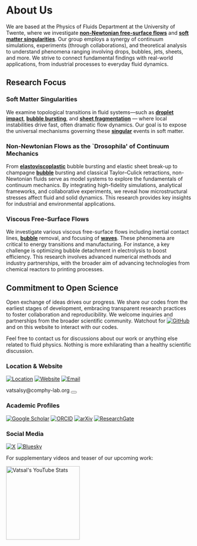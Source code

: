 # About Us
We are based at the Physics of Fluids Department at the University of Twente, where we investigate [**non-Newtonian free-surface flows**](/research/?tag=Non-Newtonian) and [**soft matter singularities**](/research/?tag=Soft-matter-singularities). Our group employs a synergy of continuum simulations, experiments (through collaborations), and theoretical analysis to understand phenomena ranging involving drops, bubbles, jets, sheets, and more. We strive to connect fundamental findings with real-world applications, from industrial processes to everyday fluid dynamics.

## Research Focus
### Soft Matter Singularities
We examine topological transitions in fluid systems—such as [**droplet impact**](/research/?tag=Drops), [**bubble bursting**](/research/?tag=Bubbles), and [**sheet fragmentation**](/research/?tag=Sheets) — where local instabilities drive fast, often dramatic flow dynamics. Our goal is to expose the universal mechanisms governing these [**singular**]((/research/?tag=Soft-matter-singularities)) events in soft matter.

### Non-Newtonian Flows as the `Drosophila' of Continuum Mechanics
From [**elastoviscoplastic**]((/research/?tag=Non-Newtonian)) bubble bursting and elastic sheet break-up to champagne [**bubble**](/research/?tag=Bubbles) bursting and classical Taylor–Culick retractions, non-Newtonian fluids serve as model systems to explore the fundamentals of continuum mechanics. By integrating high-fidelity simulations, analytical frameworks, and collaborative experiments, we reveal how microstructural stresses affect fluid and solid dynamics. This research provides key insights for industrial and environmental applications.

### Viscous Free-Surface Flows
We investigate various viscous free-surface flows including inertial contact lines, [**bubble**](/research/?tag=Bubbles) removal, and focusing of [**waves**](/research/?tag=Waves). These phenomena are critical to energy transitions and manufacturing. For instance, a key challenge is optimizing bubble detachment in electrolysis to boost efficiency. This research involves advanced numerical methods and industry partnerships, with the broader aim of advancing technologies from chemical reactors to printing processes.

## Commitment to Open Science
Open exchange of ideas drives our progress. We share our codes from the earliest stages of development, embracing transparent research practices to foster collaboration and reproducibility. We welcome inquiries and partnerships from the broader scientific community. Watchout for [![GitHub](https://img.shields.io/badge/GitHub-100000?style=flat-square&logo=github&logoColor=white)](https://github.com/comphy-lab) and [<i class="fa-brands fa-github" style="font-size: 1.5em; color: black;"></i>](https://github.com/comphy-lab) on this website to interact with our codes. 

Feel free to contact us for discussions about our work or anything else related to fluid physics. Nothing is more exhilarating than a healthy scientific discussion.

### Location & Website
[![Location](https://img.shields.io/badge/-Physics%20of%20Fluids-4285F4?style=flat&logo=googlemaps&logoColor=white)](https://maps.app.goo.gl/jSTCYnfcndF1uZPV8)
[![Website](https://img.shields.io/badge/-comphy--lab.org-4285F4?style=flat&logo=googlechrome&logoColor=white)](http://www.comphy-lab.org)
[![Email](https://img.shields.io/badge/-mailto:vatsalsy@comphy--lab.org-EA4335?style=flat&logo=gmail&logoColor=white)](mailto:vatsalsy@comphy-lab.org)

<div class="email-container">
    <span class="email-text">vatsalsy@comphy-lab.org</span>
    <button class="copy-btn" onclick="copyEmail(this)" data-text="vatsalsy@comphy-lab.org">
        <i class="fas fa-copy"></i>
    </button>
</div>

### Academic Profiles
[![Google Scholar](https://img.shields.io/badge/-Google%20Scholar-4285F4?style=flat&logo=googlescholar&logoColor=white)](https://scholar.google.com/citations?user=tHb_qZoAAAAJ&hl=en)
[![ORCID](https://img.shields.io/badge/-ORCID-A6CE39?style=flat&logo=orcid&logoColor=white)](https://orcid.org/0000-0002-4293-6099)
[![arXiv](https://img.shields.io/badge/-arXiv-B31B1B?style=flat&logo=arxiv&logoColor=white)](https://arxiv.org/search/?query=vatsal+sanjay&searchtype=all&source=header)
[![ResearchGate](https://img.shields.io/badge/-ResearchGate-00CCBB?style=flat&logo=researchgate&logoColor=white)](https://www.researchgate.net/profile/Vatsal-Sanjay-2)

### Social Media

[![X](https://img.shields.io/badge/-@CoMPhyLab-000000?style=flat&logo=x&logoColor=white)](https://twitter.com/VatsalSanjay)
[![Bluesky](https://img.shields.io/badge/-@comphy--lab.org-0285FF?style=flat&logo=bluesky&logoColor=white)](https://bsky.app/profile/comphy-lab.org)

For supplementary videos and teaser of our upcoming work:

<a href="https://www.youtube.com/@CoMPhyLab" target="_blank">
  <picture>
    <source media="(prefers-color-scheme: dark)" srcset="https://cust-youtube-stats-card.vercel.app/api?channelid=UC-eTdHrAM_eQrWOtNLoT19w&theme=solarized_light&cache_seconds=0" width="auto" height="200px">
    <img alt="Vatsal's YouTube Stats" src="https://cust-youtube-stats-card.vercel.app/api?channelid=UC-eTdHrAM_eQrWOtNLoT19w&theme=vision_friendly_dark&hide_border=true" width="auto" height="200px">
  </picture>
</a>